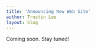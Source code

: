 ```yaml
---
title: 'Announcing New Web Site'
author: Trustin Lee
layout: blog
---
```


Coming soon. Stay tuned!

